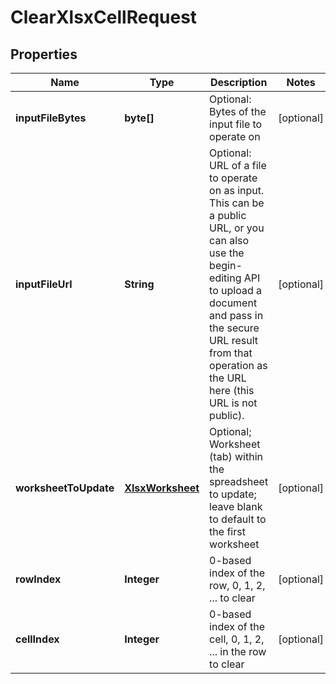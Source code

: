 
# ClearXlsxCellRequest

## Properties
Name | Type | Description | Notes
------------ | ------------- | ------------- | -------------
**inputFileBytes** | **byte[]** | Optional: Bytes of the input file to operate on |  [optional]
**inputFileUrl** | **String** | Optional: URL of a file to operate on as input.  This can be a public URL, or you can also use the begin-editing API to upload a document and pass in the secure URL result from that operation as the URL here (this URL is not public). |  [optional]
**worksheetToUpdate** | [**XlsxWorksheet**](XlsxWorksheet.md) | Optional; Worksheet (tab) within the spreadsheet to update; leave blank to default to the first worksheet |  [optional]
**rowIndex** | **Integer** | 0-based index of the row, 0, 1, 2, ... to clear |  [optional]
**cellIndex** | **Integer** | 0-based index of the cell, 0, 1, 2, ... in the row to clear |  [optional]




